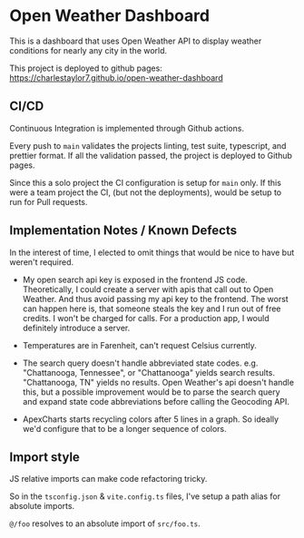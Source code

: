 # Open Weather Dashboard

This is a dashboard that uses Open Weather API to display weather conditions for nearly any city in the world.

This project is deployed to github pages: https://charlestaylor7.github.io/open-weather-dashboard


## CI/CD
Continuous Integration is implemented through Github actions.

Every push to `main` validates the projects linting, test suite, typescript, and prettier format.
If all the validation passed, the project is deployed to Github pages.

Since this a solo project the CI configuration is setup for `main` only. 
If this were a team project the CI, (but not the deployments), would be setup to run for Pull requests.

## Implementation Notes / Known Defects

In the interest of time, I elected to omit things that would be nice to have but weren't required.

- My open search api key is exposed in the frontend JS code. Theoretically, I could create a server with apis that call out to Open Weather. And thus avoid passing my api key to the frontend. The worst can happen here is, that someone steals the key and I run out of free credits. I won't be charged for calls. For a production app, I would definitely introduce a server.

- Temperatures are in Farenheit, can't request Celsius currently.
- The search query doesn't handle abbreviated state codes.
  e.g.
  "Chattanooga, Tennessee", or "Chattanooga" yields search results.
  "Chattanooga, TN" yields no results.
  Open Weather's api doesn't handle this, but a possible improvement would be to parse the search query and expand state code abbreviations before calling the Geocoding API.

- ApexCharts starts recycling colors after 5 lines in a graph. So ideally we'd configure that to be a longer sequence of colors.


## Import style
JS relative imports can make code refactoring tricky.

So in the `tsconfig.json` & `vite.config.ts` files, I've setup a path alias for absolute imports.

`@/foo` resolves to an absolute import of `src/foo.ts`.
